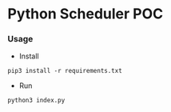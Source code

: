# Python Scheduler POC

### Usage

* Install
```
pip3 install -r requirements.txt
```

* Run
```
python3 index.py
```
